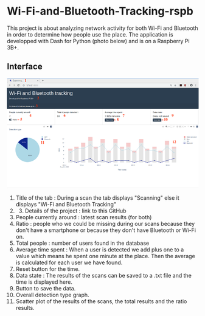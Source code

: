 # Wi-Fi-and-Bluetooth-Tracking-rspb

This project is about analyzing network activity for both Wi-Fi and Bluetooth in order to determine how people use the place. 
The application is developped with Dash for Python (photo below) and is on a Raspberry Pi 3B+.

## Interface

![Image of the interface](interfaceDetails.png)

1. Title of the tab : During a scan the tab displays "Scanning" else it displays "Wi-Fi and Bluetooth Tracking"
2. 3.  Details of the project : link to this GitHub
4. People currently around : latest scan results (for both)
5. Ratio : people who we could be missing during our scans because they don't have a smartphone or because they don't have Bluetooth or Wi-Fi on.
6. Total people : number of users found in the database
7. Average time spent :  When a user is detected we add plus one to a value which means he spent one minute at the place. Then the average is calculated for each user we have found. 
8. Reset button for the time.
9. Data state : The results of the scans can be saved to a .txt file and the time is displayed here. 
10. Button to save the data.
11. Overall detection type graph.
12. Scatter plot of the results of the scans, the total results and the ratio results.
